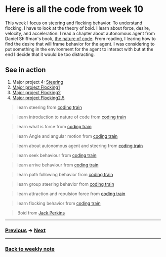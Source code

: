 # Here is all the code from week 10

This week I focus on steering and flocking behavior. To understand flocking, I have to look at the theory of boid. I learn about force, desire, velocity, and acceleration. I read a chapter about autonomous agent from Daniel Shiffman's book, [the nature of code](https://natureofcode.com/book/chapter-6-autonomous-agents/). From reading, I learing how to find the desire that will frame behavior for the agent. I was considering to put something in the environment for the agent to interact with but at the end I decide that it would be too distracting. 

## See in action
1. Major project 4: [Steering](http://127.0.0.1:8134/)
2. [Major project Flocking1](http://127.0.0.1:8179/)
3. [Major project Flocking2](http://127.0.0.1:8114/)
4. [Major project Flocking2.5](http://127.0.0.1:8067/)


> learn steering from [coding train](https://youtu.be/4zhJlkGQTvU)

> learn introduction to nature of code from [coding train](https://youtu.be/6vX8wT1G798?list=PLRqwX-V7Uu6aFlwukCmDf0-1-uSR7mklK)

> learn what is force from [coding train](https://youtu.be/II1A3bBo6gM?list=PLRqwX-V7Uu6aFlwukCmDf0-1-uSR7mklK)

> learn Angle and angular motion from [coding train](https://youtu.be/qMq-zd6hguc?list=PLRqwX-V7Uu6aFlwukCmDf0-1-uSR7mklK)

> learn about autonomous agent and steering from [coding train](https://youtu.be/JIz2L4tn5kM?list=PLRqwX-V7Uu6aFlwukCmDf0-1-uSR7mklK)

> learn seek behaviour from [coding train](https://youtu.be/4zhJlkGQTvU?list=PLRqwX-V7Uu6aFlwukCmDf0-1-uSR7mklK)

> learn arrive behaviour from [coding train](https://youtu.be/2CL1maXeQCI?list=PLRqwX-V7Uu6aFlwukCmDf0-1-uSR7mklK)

> learn path following behavior from [coding train](https://youtu.be/2qGsBClh3hE?list=PLRqwX-V7Uu6aFlwukCmDf0-1-uSR7mklK)

> learn group steering behavior from [coding train](https://youtu.be/fWqOdLI944M?list=PLRqwX-V7Uu6aFlwukCmDf0-1-uSR7mklK)

> learn attraction and repulsion force from [coding train](https://youtu.be/OAcXnzRNiCY?list=PLRqwX-V7Uu6aFlwukCmDf0-1-uSR7mklK)

> learn flocking behavior from [coding train](https://youtu.be/mhjuuHl6qHM)

> Boid from [Jack Perkins](https://github.com/jackaperkins/boids/blob/master/Boid.pde)

---------------------------------------------------
### [Previous](https://github.com/napasornc/c0dew0rd/tree/master/processing/week%2009) -> [Next](https://github.com/napasornc/c0dew0rd/tree/master/processing/week%2011)  

--------------------------------------------------
### [Back to weekly note](https://napasornc.github.io/c0dew0rd/)


